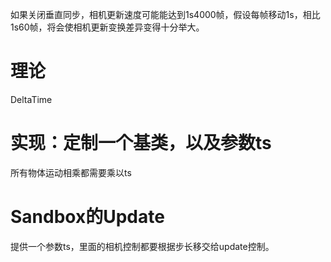如果关闭垂直同步，相机更新速度可能能达到1s4000帧，假设每帧移动1s，相比1s60帧，将会使相机更新变换差异变得十分举大。

# 理论
DeltaTime


# 实现：定制一个基类，以及参数ts
所有物体运动相乘都需要乘以ts


# Sandbox的Update
提供一个参数ts，里面的相机控制都要根据步长移交给update控制。